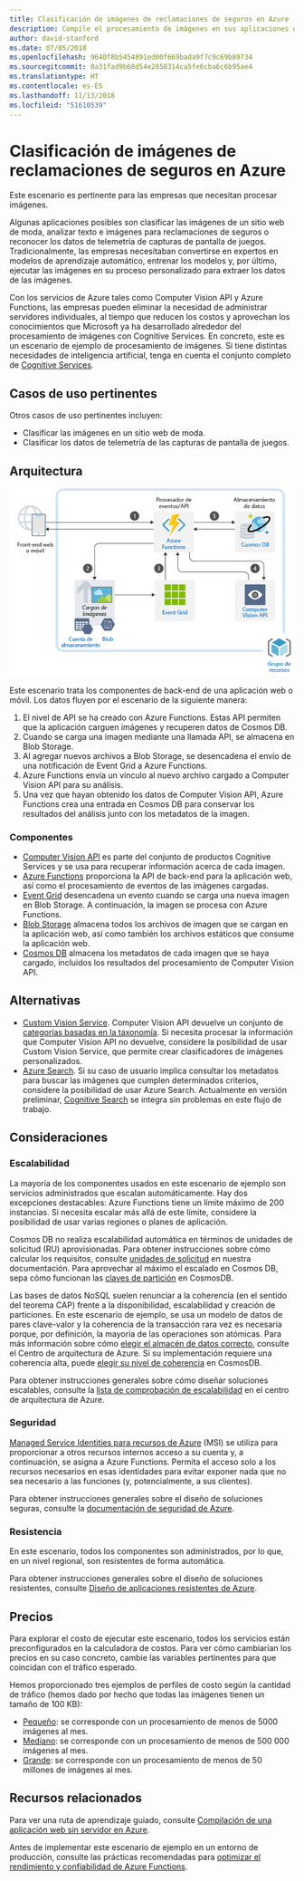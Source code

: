 ```yaml
---
title: Clasificación de imágenes de reclamaciones de seguros en Azure
description: Compile el procesamiento de imágenes en sus aplicaciones de Azure.
author: david-stanford
ms.date: 07/05/2018
ms.openlocfilehash: 9640f8b5454891ed00f669bada9f7c9c69b89734
ms.sourcegitcommit: 0a31fad9b68d54e2858314ca5fe6cba6c6b95ae4
ms.translationtype: HT
ms.contentlocale: es-ES
ms.lasthandoff: 11/13/2018
ms.locfileid: "51610539"
---
```

# <a name="image-classification-for-insurance-claims-on-azure"></a>Clasificación de imágenes de reclamaciones de seguros en Azure

Este escenario es pertinente para las empresas que necesitan procesar imágenes.

Algunas aplicaciones posibles son clasificar las imágenes de un sitio web de moda, analizar texto e imágenes para reclamaciones de seguros o reconocer los datos de telemetría de capturas de pantalla de juegos. Tradicionalmente, las empresas necesitaban convertirse en expertos en modelos de aprendizaje automático, entrenar los modelos y, por último, ejecutar las imágenes en su proceso personalizado para extraer los datos de las imágenes.

Con los servicios de Azure tales como Computer Vision API y Azure Functions, las empresas pueden eliminar la necesidad de administrar servidores individuales, al tiempo que reducen los costos y aprovechan los conocimientos que Microsoft ya ha desarrollado alrededor del procesamiento de imágenes con Cognitive Services. En concreto, este es un escenario de ejemplo de procesamiento de imágenes. Si tiene distintas necesidades de inteligencia artificial, tenga en cuenta el conjunto completo de [Cognitive Services](/azure/#pivot=products&panel=ai).

## <a name="relevant-use-cases"></a>Casos de uso pertinentes

Otros casos de uso pertinentes incluyen:

* Clasificar las imágenes en un sitio web de moda.
* Clasificar los datos de telemetría de las capturas de pantalla de juegos.

## <a name="architecture"></a>Arquitectura

![Arquitectura para la clasificación de imágenes][architecture]

Este escenario trata los componentes de back-end de una aplicación web o móvil. Los datos fluyen por el escenario de la siguiente manera:

1. El nivel de API se ha creado con Azure Functions. Estas API permiten que la aplicación carguen imágenes y recuperen datos de Cosmos DB.
2. Cuando se carga una imagen mediante una llamada API, se almacena en Blob Storage.
3. Al agregar nuevos archivos a Blob Storage, se desencadena el envío de una notificación de Event Grid a Azure Functions.
4. Azure Functions envía un vínculo al nuevo archivo cargado a Computer Vision API para su análisis.
5. Una vez que hayan obtenido los datos de Computer Vision API, Azure Functions crea una entrada en Cosmos DB para conservar los resultados del análisis junto con los metadatos de la imagen.

### <a name="components"></a>Componentes

* [Computer Vision API](/azure/cognitive-services/computer-vision/home) es parte del conjunto de productos Cognitive Services y se usa para recuperar información acerca de cada imagen.
* [Azure Functions](/azure/azure-functions/functions-overview) proporciona la API de back-end para la aplicación web, así como el procesamiento de eventos de las imágenes cargadas.
* [Event Grid](/azure/event-grid/overview) desencadena un evento cuando se carga una nueva imagen en Blob Storage. A continuación, la imagen se procesa con Azure Functions.
* [Blob Storage](/azure/storage/blobs/storage-blobs-introduction) almacena todos los archivos de imagen que se cargan en la aplicación web, así como también los archivos estáticos que consume la aplicación web.
* [Cosmos DB](/azure/cosmos-db/introduction) almacena los metadatos de cada imagen que se haya cargado, incluidos los resultados del procesamiento de Computer Vision API.

## <a name="alternatives"></a>Alternativas

* [Custom Vision Service](/azure/cognitive-services/custom-vision-service/home). Computer Vision API devuelve un conjunto de [categorías basadas en la taxonomía][cv-categories]. Si necesita procesar la información que Computer Vision API no devuelve, considere la posibilidad de usar Custom Vision Service, que permite crear clasificadores de imágenes personalizados.
* [Azure Search](/azure/search/search-what-is-azure-search). Si su caso de usuario implica consultar los metadatos para buscar las imágenes que cumplen determinados criterios, considere la posibilidad de usar Azure Search. Actualmente en versión preliminar, [Cognitive Search](/azure/search/cognitive-search-concept-intro) se integra sin problemas en este flujo de trabajo.

## <a name="considerations"></a>Consideraciones

### <a name="scalability"></a>Escalabilidad

La mayoría de los componentes usados en este escenario de ejemplo son servicios administrados que escalan automáticamente. Hay dos excepciones destacables: Azure Functions tiene un límite máximo de 200 instancias. Si necesita escalar más allá de este límite, considere la posibilidad de usar varias regiones o planes de aplicación.

Cosmos DB no realiza escalabilidad automática en términos de unidades de solicitud (RU) aprovisionadas. Para obtener instrucciones sobre cómo calcular los requisitos, consulte [unidades de solicitud](/azure/cosmos-db/request-units) en nuestra documentación. Para aprovechar al máximo el escalado en Cosmos DB, sepa cómo funcionan las [claves de partición](/azure/cosmos-db/partition-data) en CosmosDB.

Las bases de datos NoSQL suelen renunciar a la coherencia (en el sentido del teorema CAP) frente a la disponibilidad, escalabilidad y creación de particiones. En este escenario de ejemplo, se usa un modelo de datos de pares clave-valor y la coherencia de la transacción rara vez es necesaria porque, por definición, la mayoría de las operaciones son atómicas. Para más información sobre cómo [elegir el almacén de datos correcto](../../guide/technology-choices/data-store-overview.md), consulte el Centro de arquitectura de Azure. Si su implementación requiere una coherencia alta, puede [elegir su nivel de coherencia](/azure/cosmos-db/consistency-levels) en CosmosDB.

Para obtener instrucciones generales sobre cómo diseñar soluciones escalables, consulte la [lista de comprobación de escalabilidad][scalability] en el centro de arquitectura de Azure.

### <a name="security"></a>Seguridad

[Managed Service Identities para recursos de Azure][msi] (MSI) se utiliza para proporcionar a otros recursos internos acceso a su cuenta y, a continuación, se asigna a Azure Functions. Permita el acceso solo a los recursos necesarios en esas identidades para evitar exponer nada que no sea necesario a las funciones (y, potencialmente, a sus clientes).

Para obtener instrucciones generales sobre el diseño de soluciones seguras, consulte la [documentación de seguridad de Azure][security].

### <a name="resiliency"></a>Resistencia

En este escenario, todos los componentes son administrados, por lo que, en un nivel regional, son resistentes de forma automática.

Para obtener instrucciones generales sobre el diseño de soluciones resistentes, consulte [Diseño de aplicaciones resistentes de Azure][resiliency].

## <a name="pricing"></a>Precios

Para explorar el costo de ejecutar este escenario, todos los servicios están preconfigurados en la calculadora de costos. Para ver cómo cambiarían los precios en su caso concreto, cambie las variables pertinentes para que coincidan con el tráfico esperado.

Hemos proporcionado tres ejemplos de perfiles de costo según la cantidad de tráfico (hemos dado por hecho que todas las imágenes tienen un tamaño de 100 KB):

* [Pequeño][small-pricing]: se corresponde con un procesamiento de menos de 5000 imágenes al mes.
* [Mediano][medium-pricing]: se corresponde con un procesamiento de menos de 500 000 imágenes al mes.
* [Grande][large-pricing]: se corresponde con un procesamiento de menos de 50 millones de imágenes al mes.

## <a name="related-resources"></a>Recursos relacionados

Para ver una ruta de aprendizaje guiado, consulte [Compilación de una aplicación web sin servidor en Azure][serverless].

Antes de implementar este escenario de ejemplo en un entorno de producción, consulte las prácticas recomendadas para [optimizar el rendimiento y confiabilidad de Azure Functions][functions-best-practices].

<!-- links -->
[architecture]: ./media/architecture-intelligent-apps-image-processing.png
[small-pricing]: https://azure.com/e/f9b59d238b43423683db73f4a31dc380
[medium-pricing]: https://azure.com/e/7c7fc474db344b87aae93bc29ae27108
[large-pricing]: https://azure.com/e/cbadbca30f8640d6a061f8457a74ba7d
[cognitive-search]: /azure/search/cognitive-search-concept-intro
[serverless]: /azure/functions/tutorial-static-website-serverless-api-with-database
[cv-categories]: /azure/cognitive-services/computer-vision/home#the-86-category-concept
[resiliency]: /azure/architecture/resiliency/
[security]: /azure/security/
[scalability]: /azure/architecture/checklist/scalability
[functions-best-practices]: /azure/azure-functions/functions-best-practices
[msi]: /azure/app-service/app-service-managed-service-identity
